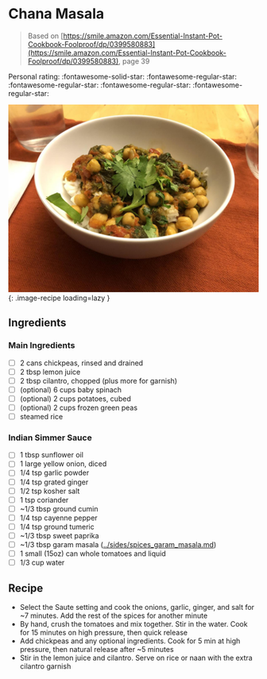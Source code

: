 # Chana Masala

> Based on [https://smile.amazon.com/Essential-Instant-Pot-Cookbook-Foolproof/dp/0399580883](https://smile.amazon.com/Essential-Instant-Pot-Cookbook-Foolproof/dp/0399580883), page 39

<!-- {cts} rating=1; (User can specify rating on scale of 1-5) -->

Personal rating: :fontawesome-solid-star: :fontawesome-regular-star: :fontawesome-regular-star: :fontawesome-regular-star: :fontawesome-regular-star:

<!-- {cte} -->

<!-- {cts} name_image=chana_masala.jpeg; (User can specify image name) -->

![chana_masala.jpeg](./chana_masala.jpeg){: .image-recipe loading=lazy }

<!-- {cte} -->

## Ingredients

### Main Ingredients

- [ ] 2 cans chickpeas, rinsed and drained
- [ ] 2 tbsp lemon juice
- [ ] 2 tbsp cilantro, chopped (plus more for garnish)
- [ ] (optional) 6 cups baby spinach
- [ ] (optional) 2 cups potatoes, cubed
- [ ] (optional) 2 cups frozen green peas
- [ ] steamed rice

### Indian Simmer Sauce

- [ ] 1 tbsp sunflower oil
- [ ] 1 large yellow onion, diced
- [ ] 1/4 tsp garlic powder
- [ ] 1/4 tsp grated ginger
- [ ] 1/2 tsp kosher salt
- [ ] 1 tsp coriander
- [ ] ~1/3 tbsp ground cumin
- [ ] 1/4 tsp cayenne pepper
- [ ] 1/4 tsp ground tumeric
- [ ] ~1/3 tbsp sweet paprika
- [ ] ~1/3 tbsp garam masala ([../sides/spices_garam_masala.md]([../sides/spices_garam_masala.md]))
- [ ] 1 small (15oz) can whole tomatoes and liquid
- [ ] 1/3 cup water

## Recipe

- Select the Saute setting and cook the onions, garlic, ginger, and salt for ~7 minutes. Add the rest of the spices for another minute
- By hand, crush the tomatoes and mix together. Stir in the water. Cook for 15 minutes on high pressure, then quick release
- Add chickpeas and any optional ingredients. Cook for 5 min at high pressure, then natural release after ~5 minutes
- Stir in the lemon juice and cilantro. Serve on rice or naan with the extra cilantro garnish
